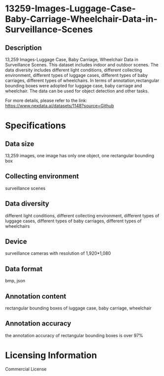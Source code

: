 # 13259-Images-Luggage-Case-Baby-Carriage-Wheelchair-Data-in-Surveillance-Scenes

## Description
13,259 Images-Luggage Case, Baby Carriage, Wheelchair Data in Surveillance Scenes. This dataset includes indoor and outdoor scenes. The data diversity includes different light conditions, different collecting environment, different types of luggage cases, different types of baby carriages, different types of wheelchairs. In terms of annotation,rectangular bounding boxes were adopted for luggage case, baby carriage and wheelchair. The data can be used for object detection and other tasks.

For more details, please refer to the link: https://www.nexdata.ai/datasets/1148?source=Github


# Specifications
## Data size
13,259 images, one image has only one object, one rectangular bounding box
## Collecting environment
surveillance scenes
## Data diversity
different light conditions, different collecting environment, different types of luggage cases, different types of baby carriages, different types of wheelchairs
## Device
surveillance cameras with resolution of 1,920*1,080
## Data format
bmp, json
## Annotation content
rectangular bounding boxes of luggage case, baby carriage, wheelchair
## Annotation accuracy
the annotation accuracy of rectangular bounding boxes is over 97%
# Licensing Information
Commercial License
